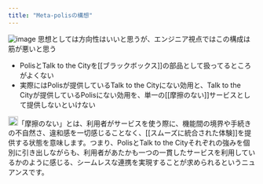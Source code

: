 ```yaml
---
title: "Meta-polisの構想"
---
```


![image](https://gyazo.com/21beb7358d7da00e2bf24eccec79fbe9/thumb/1000)
思想としては方向性はいいと思うが、エンジニア視点ではこの構成は筋が悪いと思う
- PolisとTalk to the Cityを[[ブラックボックス]]の部品として扱ってるところがよくない
- 実際にはPolisが提供しているTalk to the Cityにない効用と、Talk to the Cityが提供しているPolisにない効用を、単一の[[摩擦のない]]サービスとして提供しないといけない

<img src='https://scrapbox.io/api/pages/nishio/o3-mini-high/icon' alt='o3-mini-high.icon' height="19.5"/>「摩擦のない」とは、利用者がサービスを使う際に、機能間の境界や手続きの不自然さ、違和感を一切感じることなく、[[スムーズに統合された体験]]を提供する状態を意味します。つまり、PolisとTalk to the Cityそれぞれの強みを個別に引き出しながらも、利用者があたかも一つの一貫したサービスを利用しているかのように感じる、シームレスな連携を実現することが求められるというニュアンスです。

